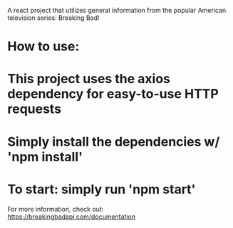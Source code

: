 A react project that utilizes general information from the popular American television series: Breaking Bad!

# How to use:

# This project uses the axios dependency for easy-to-use HTTP requests

# Simply install the dependencies w/ 'npm install'

# To start: simply run 'npm start'

For more information, check out: https://breakingbadapi.com/documentation
